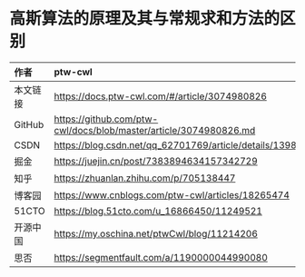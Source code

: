 # 高斯算法的原理及其与常规求和方法的区别

|作者|ptw-cwl|
|:---|:---| 
|本文链接|https://docs.ptw-cwl.com/#/article/3074980826|
|GitHub|https://github.com/ptw-cwl/docs/blob/master/article/3074980826.md|
|CSDN|https://blog.csdn.net/qq_62701769/article/details/139880020|
|掘金|https://juejin.cn/post/7383894634157342729|
|知乎|https://zhuanlan.zhihu.com/p/705138447|
|博客园|https://www.cnblogs.com/ptw-cwl/articles/18265474|
|51CTO|https://blog.51cto.com/u_16866450/11249521|
|开源中国|https://my.oschina.net/ptwCwl/blog/11214206|
|思否|https://segmentfault.com/a/1190000044990080|